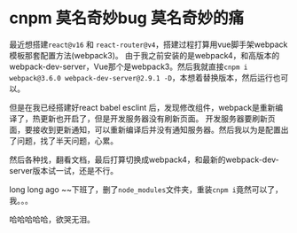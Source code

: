 # cnpm 莫名奇妙bug 莫名奇妙的痛

最近想搭建`react@v16` 和 `react-router@v4`，搭建过程打算用vue脚手架webpack模板那套配置方法(webpack3)。
由于我之前安装的是webpack4，和高版本的webpack-dev-server，Vue那个是webpack3。然后我就直接`cnpm i webpack@3.6.0 webpack-dev-server@2.9.1 -D`，本想着替换版本，然后运行也可以。

但是在我已经搭建好react babel esclint 后，发现修改组件，webpack是重新编译了，热更新也开启了，但是开发服务器没有刷新页面。
开发服务器要刷新页面，要接收到更新通知，可以重新编译后并没有通知服务器。然后我以为是配置出了问题，找了半天问题，心累。

然后各种找，翻看文档，最后打算切换成webpack4，和最新的webpack-dev-server版本试一试，还是不行。

long long ago ~~下班了，删了`node_modules`文件夹，重装`cnpm i`竟然可以了，我。。。

哈哈哈哈哈，欲哭无泪。
